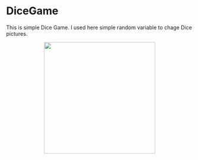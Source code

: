 # DiceGame

This is simple Dice Game. I used here simple random variable to chage Dice pictures. 

<p align = "center">

 <img src="(https://user-images.githubusercontent.com/71902763/100496179-1a9ad000-3120-11eb-93d0-e99420d1042d.png)" width="300" height="300" />



